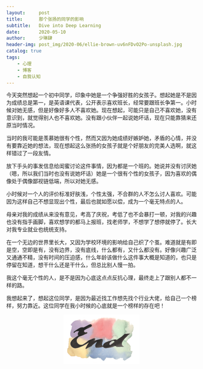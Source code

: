```yaml
---
layout:     post
title:      那个张扬的同学的影响
subtitle:   Dive into Deep Learning
date:       2020-05-10
author:     少琳肆
header-img: post_img/2020-06/ellie-brown-uv6nFDvO2Po-unsplash.jpg
catalog: true
tags:
    - 心理
    - 博客
    - 自我认知
---    
```


今天突然想起一个初中同学，印象中她是一个争强好胜的女孩子。想起她是不是因为成绩总是第一，是英语课代表，公开表示喜欢班长，经常要跟班长争第一。小时候对她无感，但是好像好多人不喜欢她。现在想起，可能只是自己不喜欢她，没有意识到，就觉得别人也不喜欢她。没有跟小伙伴一起说她坏话，现在只能靠猜来还原当时情况。

当时的我可能是羡慕她很有个性，然而又因为她成绩好嫉妒她，矛盾的心情，并没有要靠近她的想法，现在想起这么张扬的女孩子就是个好朋友的完美人选啊，就这样错过了一段友情。

放下手头的事发信息给闺蜜讨论这件事情，因为都是一个班的。她说并没有讨厌她（嗯，所以我们当时也没有说她坏话）她是一个很有个性的女孩子，因为喜欢的偶像处于偶像鄙视链低端，所以对她无感。

小时候对一个人的评价标准好肤浅，个性太强，不合群的人不怎么讨人喜欢。可能因为这样自己不想显现出个性，最后也就如愿以偿，成为一个毫无特点的人。

母亲对我的成绩从来没有意见，考高了庆祝，考低了也不会暴打一顿，对我的兴趣也没有指手画脚，喜欢想学的都马上报班，找老师学，不想学了想停就停了。长大对我专业就业也统统支持。

在一个无边的世界里长大，又因为学校环境的影响给自己织了个茧。难道就是有即是空，空即是有，没有边界，没有底线，什么都有，又什么都没有。好像兴趣广泛又通通不精，没有时间的压迫感，什么年龄该做什么这件事大概是知道的，也只是停留在知道，想干什么还是干什么，但总比别人慢一拍。

我这个毫无个性的人，是不是因为心底这点点反抗心理，最终走上了跟别人都不一样的路。

我想起来了，想起这位同学，是因为最近找工作想先找个行业大佬，给自己一个榜样，努力靠近。这位同学在我小时候的心底就是一个榜样的存在吧！






<p align="center">
<img src="https://raw.githubusercontent.com/linguoguo/linguo_zh/master/img/end.png" width="200" >
</p>
